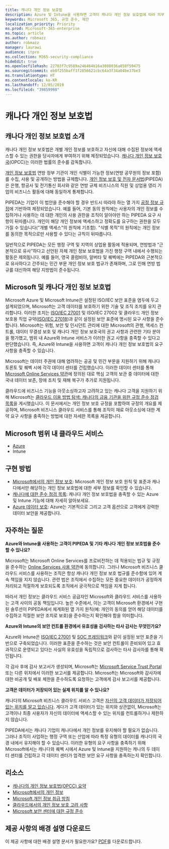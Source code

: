 ```yaml
---
title: 캐나다 개인 정보 보호법
description: Azure 및 Intune을 사용하면 고객이 캐나다 개인 정보 보호법에 따라 의무를 이행할 수 있습니다.
keywords: Microsoft 365, 규정 준수, 제안
localization_priority: Priority
ms.prod: Microsoft-365-enterprise
ms.topic: article
ms.author: robmazz
author: robmazz
manager: laurawi
audience: itpro
ms.collection: M365-security-compliance
hideEdit: true
ms.openlocfilehash: 22703f7c9589a246464b16a3088036a858f59475
ms.sourcegitcommit: eb0f255baff1f2856621cbc64a3f34a04be37be3
ms.translationtype: HT
ms.contentlocale: ko-KR
ms.lasthandoff: 12/05/2019
ms.locfileid: "39859998"
---
```

# <a name="canadian-privacy-laws"></a>캐나다 개인 정보 보호법

## <a name="about-canadian-privacy-laws"></a>캐나다 개인 정보 보호법 소개

캐나다 개인 정보 보호법은 개별 개인 정보를 보호하고 자신에 대해 수집된 정보에 액세스할 수 있는 권한을 당사자에게 부여하기 위해 제정되었습니다. [캐나다 개인 정보 보호국](https://www.priv.gc.ca/en/privacy-topics/privacy-laws-in-canada/02_05_d_15/)(OPCC)는 이러한 법률의 준수를 감독합니다.

[개인 정보 보호법](https://privacy.microsoft.com/ko-KR/#heading-0-0-2-1) 연방 정부 기관이 개인 식별이 가능한 정보(연방 공무원의 정보 포함)를 수집, 사용 및 공개하는 방법을 규제합니다. [개인 정보 보호 및 전자 문서법](https://www.priv.gc.ca/en/privacy-topics/privacy-laws-in-canada/the-personal-information-protection-and-electronic-documents-act-pipeda/)(PIPEDA)은 은행, 항공사 및 전기통신 회사와 같은 연방 규제 비즈니스의 직원 및 상업용 영리 기업의 비즈니스 활동에 대해 동일하게 통제합니다.

PIPEDA는 기업이 이 법안을 준수해야 할 경우 반드시 따라야 하는 열 가지 [공정 정보 규정](https://www.priv.gc.ca/en/privacy-topics/privacy-laws-in-canada/the-personal-information-protection-and-electronic-documents-act-pipeda/p_principle/)에 기반하여 제정되었습니다. 예를 들어, 기본 동의 원칙에는 사용자의 개인 정보를 수집하거나 사용하는 데 대한 개인의 사용 권한을 조직이 알아야만 하는 PIPEDA 요구 사항이 뒤따릅니다. 개인이 해당 개인 정보에 액세스하고 정확도를 요구하는 권한을 모두 가질 수 있습니다("개별 액세스"의 원칙에 기초함). "식별 목적"의 원칙에는 개인 정보를 동의한 목적으로만 사용할 수 있다는 규칙이 뒤따릅니다.

일반적으로 PIPEDA는 모든 행정 구역 및 지역의 상업용 활동에 적용되며, 연방법과 “근본적으로 유사”하다고 선언된 자체 개인 정보 보호법을 가진 행정 구역 내에서 수행되는 활동은 제외됩니다. 예를 들어, 영국 콜럼비아, 알버타 및 퀘벡에는 PIPEDA와 근본적으로 유사하다고 간주되는 민간 부문 개인 정보 보호 법규가 존재하며, 그로 인해 연방 법규를 대신하여 해당 지방법이 준수됩니다.

## <a name="microsoft-and-canadian-privacy-laws"></a>Microsoft 및 캐나다 개인 정보 보호법

Microsoft Azure 및 Microsoft Intune은 설정된 ISO/IEC 보안 표준을 염두에 두고 설계되었으며, Microsoft는 고객 데이터를 보호하기 위한 기술 및 조직 조치를 유지 관리합니다. 이러한 조치는 [ISO/IEC 27001](offering-iso-27001.md) 및 ISO/IEC 27002 및 클라우드 개인 정보 보호용 직업 규약([ISO/IEC 27018](offering-ISO-27018.md))과 같이 설정된 보안 표준에 명시된 요구 사항을 준수합니다. Microsoft는 위험, 보안 및 인시던트 관리에 대한 Microsoft의 관행, 액세스 컨트롤, 데이터 무결성 보호 및 캐나다 개인 정보 보호국의 권고 사항과 관련한 기타 분야을 평가했고, 범위 내 Azure와 Intune 서비스가 이러한 권고 사항을 충족할 수 있다고 판단했습니다. 즉, Azure와 Intune을 사용하면 고객이 캐나다 개인 정보 보호법의 요구 사항을 충족할 수 있습니다.

Microsoft는 데이터 주권에 대해 염려하는 공공 및 민간 부문을 지원하기 위해 캐나다 토론토 및 퀘벡 시에 각각 데이터 센터를 건립했습니다. 이러한 데이터 센터를 통해 [Microsoft Online Services 약관](https://www.microsoftvolumelicensing.com/DocumentSearch.aspx?Mode=3&DocumentTypeId=31)에 정의된 대로 핵심 고객의 보관 중 데이터에 대한 국내 데이터 보존, 장애 조치 및 재해 복구가 추가로 지원됩니다.

클라우드에 비즈니스 기능을 아웃소싱하고자 고려하고 있는 캐나다 고객을 지원하기 위해 Microsoft는 [클라우드 이용 방법 탐색: 캐나다의 금융 기관을 위한 규정 준수 점검 목록](https://servicetrust.microsoft.com/Documents/TrustDocuments?command=Download&downloadType=Document&downloadId=626fb641-9dca-45c0-abaf-0a7849c15f81&docTab=6d000410-c9e9-11e7-9a91-892aae8839ad_Compliance_Guides)을 게시했습니다. 이 문서에서는 개인 정보 보호 규정을 포함하여 규정의 개요를 제공하며, Microsoft 비즈니스 클라우드 서비스를 통해 조직이 재료 아웃소싱에 대한 계약 요구 사항을 충족하는 방법에 대한 자세한 목록을 제공합니다.

## <a name="microsoft-in-scope-cloud-services"></a>Microsoft 범위 내 클라우드 서비스

- [Azure](https://gallery.technet.microsoft.com/Overview-of-Azure-c1be3942)
- Intune

## <a name="how-to-implement"></a>구현 방법

- [Microsoft에서의 개인 정보 보호](https://www.microsoft.com/download/details.aspx?id=55710): Microsoft 개인 정보 보호 원칙 및 표준과 캐나다에서만 해당하는 개인 정보 보호법에 대한 세부 정보를 확인할 수 있습니다.
- [캐나다에 대한 준수 점검 목록](https://servicetrust.microsoft.com/Documents/TrustDocuments?command=Download&downloadType=Document&downloadId=626fb641-9dca-45c0-abaf-0a7849c15f81&docTab=6d000410-c9e9-11e7-9a91-892aae8839ad_Compliance_Guides): 캐나다 개인 정보 보호법을 충족할 수 있는 Azure 및 Intune 기능에 대해 자세히 알아보세요.
- [Azure 데이터 보호](https://docs.microsoft.com/azure/security/fundamentals/protection-customer-data): Azure는 기본적으로 그리고 고객 옵션으로 고객에게 강력한 데이터 보안을 제공합니다.

## <a name="frequently-asked-questions"></a>자주하는 질문

**Azure와 Intune을 사용하는 고객이 PIPEDA 및 기타 캐나다 개인 정보 보호법을 준수할 수 있나요?**

Microsoft는 Microsoft Online Services를 프로비전하는 데 적용되는 법규 및 규정을 준수하는 [Online Services 사용 약관](https://www.microsoftvolumelicensing.com/DocumentSearch.aspx?Mode=3&DocumentTypeId=31)에 동의합니다. 그러나 Microsoft 비즈니스 클라우드 서비스를 사용하는 조직은 항상 캐나다 개인 정보 보호 법규를 준수함에 있어 계속 책임을 지지 않습니다. 관련 법은 조직에서 수집하는 모든 중요한 데이터가 공정하게 처리되고 적절하게 보호되도록 조직에서 궁극적으로 책임을 지게 합니다.  

따라서 개인 정보는 클라우드 서비스 공급자인 Microsoft와 클라우드 서비스를 사용하는 고객 사이의 공동 책임입니다. 높은 수준에서, 이는 고객이 Microsoft 환경에서 구현된 솔루션이 PIPEDA에서 체계화된 열 가지 원칙(예: 개인의 동의를 얻어 해당 데이터를 수집하고 적절한 보안 조치로 보호)을 준수하는지 확인해야 함을 의미합니다.

**Azure와 Intune의 보안 컨트롤 환경에서 유효성을 검사하는 타사 감사는 무엇인가요?**

Azure와 Intune은 [ISO/IEC 27001](offering-ISO-27001.md) 및 [SOC 프레임워크](https://privacy.microsoft.com/privacystatement)와 같이 설정된 보안 표준을 기반으로 구축되었습니다. 이러한 표준을 준수하는 것은 보안 컨트롤이 준비되어 있고 효과적으로 운영되고 있다는 사실의 유효성을 독립적으로 검사하는 타사 감사자를 통해 확인됩니다.  

각 감사 후에 감사 보고서가 생성되며, Microsoft는 [Microsoft Service Trust Portal](https://servicetrust.microsoft.com/) 또는 다른 위치에서 이러한 보고서를 제공합니다. Microsoft는 Microsoft와 감사자에 대한 비공개 및 배포 제한을 준수하도록 요청하는 고객에게 감사 보고서를 제공합니다.

**고객은 데이터가 저장되어 있는 실제 위치를 알 수 있나요?**

캐나다의 Microsoft 비즈니스 클라우드 서비스 고객은 [자신의 고객 데이터가 저장되어 있는 위치를 알고 있습니다](https://www.microsoft.com/trust-center/privacy/data-location). 게다가 고객 데이터가 있는 위치와 상관없이, Microsoft는 고객이나 최종 사용자가 자신의 데이터에 액세스할 수 있는 위치를 컨트롤하거나 제한하지 않습니다.  

PIPEDA에서는 캐나다 기업이 캐나다에서 개인 정보를 유지해야 할 필요가 없습니다. 그러나 조직이 사업하는 행정 구역 또는 산업에 따라 특정 유형의 데이터를 캐나다의 국경 내에서 유지해야 할 수 있습니다. 이러한 유형의 요구 사항을 충족하기 위해 Microsoft에서는 캐나다와 퀘벡 시에서 Azure 및 Intune을 지원하는 캐나의 두 데이터 센터를 건립하고 각 데이터 센터가 엄격한 보안 요구 사항을 충족하는지 확인합니다.

## <a name="resources"></a>리소스

- [캐나다의 개인 정보 보호법(OPCC) 요약](https://gallery.technet.microsoft.com/Overview-of-Azure-c1be3942)
- [Microsoft에서의 개인 정보](https://privacy.microsoft.com)
- [Microsoft 개인 정보 취급 방침](https://privacy.microsoft.com/privacystatement)
- [클라우드에서의 개인 정보 보호 고려 사항](https://download.microsoft.com/download/0/9/D/09DE47F6-F9E5-4C14-B9E8-E8119A130ACC/Privacy_considerations_in_the_cloud.pdf)
- [Microsoft 보안 센터에 대한 규정 준수](https://www.microsoft.com/trust-center/compliance/compliance-overview)

## <a name="download-the-offering-backgrounder"></a>제공 사항의 배경 설명 다운로드

이 제공 사항에 대한 배경 설명 문서가 필요한가요? [PDF](https://download.microsoft.com/download/1/9/3/19390188-F5C7-4819-80BB-30B84304E499/CanadianPrivacyLaws-Compliance.pdf)를 다운로드합니다.
